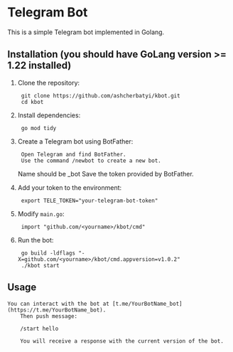 # Telegram Bot

This is a simple Telegram bot implemented in Golang.

## Installation (you should have GoLang version >= 1.22 installed)

1. Clone the repository:

        git clone https://github.com/ashcherbatyi/kbot.git
        cd kbot

2. Install dependencies:

        go mod tidy

3. Create a Telegram bot using BotFather:

        Open Telegram and find BotFather.
        Use the command /newbot to create a new bot.
	Name should be <YourBotName>_bot
        Save the token provided by BotFather.

4. Add your token to the environment:

        export TELE_TOKEN="your-telegram-bot-token"

5. Modify `main.go`:

        import "github.com/<yourname>/kbot/cmd"

6. Run the bot:

        go build -ldflags "-X=github.com/<yourname>/kbot/cmd.appversion=v1.0.2"
        ./kbot start

## Usage

	You can interact with the bot at [t.me/YourBotName_bot](https://t.me/YourBotName_bot).
        Then push message:

        /start hello

        You will receive a response with the current version of the bot.
 
